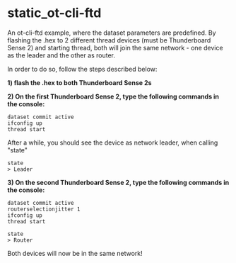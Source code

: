 # static_ot-cli-ftd
An ot-cli-ftd example, where the dataset parameters are predefined. By flashing the .hex to 2 different thread devices (must be Thunderboard Sense 2) and starting thread, both will join the same network - one device as the leader and the other as router.

In order to do so, follow the steps described below:

**1) flash the .hex to both Thunderboard Sense 2s**

**2) On the first Thunderboard Sense 2, type the following commands in the console:**
```
dataset commit active
ifconfig up
thread start
```

After a while, you should see the device as network leader, when calling "state"
```
state
> Leader
```

**3) On the second Thunderboard Sense 2, type the following commands in the console:**
```
dataset commit active
routerselectionjitter 1
ifconfig up
thread start
```
```
state
> Router
```
Both devices will now be in the same network!
